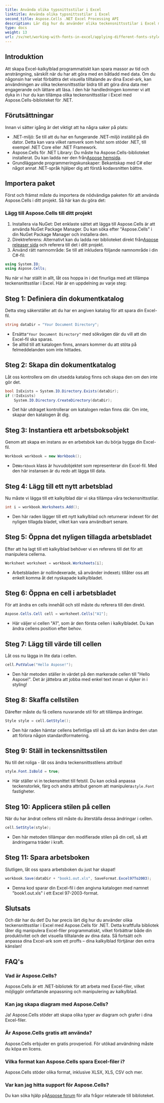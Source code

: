 ```yaml
---
title: Använda olika typsnittsstilar i Excel
linktitle: Använda olika typsnittsstilar i Excel
second_title: Aspose.Cells .NET Excel Processing API
description: Lär dig hur du använder olika teckensnittsstilar i Excel med Aspose.Cells för .NET. Steg-för-steg handledning för att förbättra din kalkylbladsdesign.
type: docs
weight: 13
url: /sv/net/working-with-fonts-in-excel/applying-different-fonts-styles/
---
```

## Introduktion
Att skapa Excel-kalkylblad programmatiskt kan spara massor av tid och ansträngning, särskilt när du har att göra med en båtladd med data. Om du någonsin har velat förbättra det visuella tilltalande av dina Excel-ark, kan användningen av olika teckensnittsstilar bidra till att göra dina data mer engagerande och lättare att läsa. I den här handledningen kommer vi att dyka in i hur du kan tillämpa olika teckensnittsstilar i Excel med Aspose.Cells-biblioteket för .NET.
## Förutsättningar
Innan vi sätter igång är det viktigt att ha några saker på plats:
- .NET-miljö: Se till att du har en fungerande .NET-miljö inställd på din dator. Detta kan vara vilket ramverk som helst som stöder .NET, till exempel .NET Core eller .NET Framework.
-  Aspose.Cells för .NET Library: Du måste ha Aspose.Cells-biblioteket installerat. Du kan ladda ner den från[Aspose hemsida](https://releases.aspose.com/cells/net/). 
- Grundläggande programmeringskunskaper: Bekantskap med C# eller något annat .NET-språk hjälper dig att förstå kodavsnitten bättre.
## Importera paket
Först och främst måste du importera de nödvändiga paketen för att använda Aspose.Cells i ditt projekt. Så här kan du göra det:
### Lägg till Aspose.Cells till ditt projekt
1. Installera via NuGet: Det enklaste sättet att lägga till Aspose.Cells är att använda NuGet Package Manager. Du kan söka efter "Aspose.Cells" i din NuGet Package Manager och installera den.
2.  Direktreferens: Alternativt kan du ladda ner biblioteket direkt från[Aspose releaser sida](https://releases.aspose.com/cells/net/) och referera till det i ditt projekt.
3. Använd rätt namnområde: Se till att inkludera följande namnområde i din C#-fil:
```csharp
using System.IO;
using Aspose.Cells;
```
Nu när vi har ställt in allt, låt oss hoppa in i det finurliga med att tillämpa teckensnittsstilar i Excel. Här är en uppdelning av varje steg:
## Steg 1: Definiera din dokumentkatalog
Detta steg säkerställer att du har en angiven katalog för att spara din Excel-fil. 
```csharp
string dataDir = "Your Document Directory";
```
-  Ersätta`"Your Document Directory"` med sökvägen där du vill att din Excel-fil ska sparas.
- Se alltid till att katalogen finns, annars kommer du att stöta på felmeddelanden som inte hittades.
## Steg 2: Skapa din dokumentkatalog
Låt oss kontrollera om din utsedda katalog finns och skapa den om den inte gör det.
```csharp
bool IsExists = System.IO.Directory.Exists(dataDir);
if (!IsExists)
    System.IO.Directory.CreateDirectory(dataDir);
```
- Det här utdraget kontrollerar om katalogen redan finns där. Om inte, skapar den katalogen åt dig. 
## Steg 3: Instantiera ett arbetsboksobjekt
Genom att skapa en instans av en arbetsbok kan du börja bygga din Excel-fil.
```csharp
Workbook workbook = new Workbook();
```
-  De`Workbook` klass är huvudobjektet som representerar din Excel-fil. Med den här instansen är du redo att lägga till data.
## Steg 4: Lägg till ett nytt arbetsblad
Nu måste vi lägga till ett kalkylblad där vi ska tillämpa våra teckensnittsstilar.
```csharp
int i = workbook.Worksheets.Add();
```

- Den här raden lägger till ett nytt kalkylblad och returnerar indexet för det nyligen tillagda bladet, vilket kan vara användbart senare.
## Steg 5: Öppna det nyligen tillagda arbetsbladet
Efter att ha lagt till ett kalkylblad behöver vi en referens till det för att manipulera cellerna.
```csharp
Worksheet worksheet = workbook.Worksheets[i];
```

-  Arbetsbladen är nollindexerade, så använder indexet`i` tillåter oss att enkelt komma åt det nyskapade kalkylbladet.
## Steg 6: Öppna en cell i arbetsbladet
För att ändra en cells innehåll och stil måste du referera till den direkt.
```csharp
Aspose.Cells.Cell cell = worksheet.Cells["A1"];
```

- Här väljer vi cellen "A1", som är den första cellen i kalkylbladet. Du kan ändra cellens position efter behov.
## Steg 7: Lägg till värde till cellen
Låt oss nu lägga in lite data i cellen.
```csharp
cell.PutValue("Hello Aspose!");
```

- Den här metoden ställer in värdet på den markerade cellen till "Hello Aspose!". Det är jättebra att jobba med enkel text innan vi dyker in i styling!
## Steg 8: Skaffa cellstilen
Därefter måste du få cellens nuvarande stil för att tillämpa ändringar.
```csharp
Style style = cell.GetStyle();
```

- Den här raden hämtar cellens befintliga stil så att du kan ändra den utan att förlora någon standardformatering.
## Steg 9: Ställ in teckensnittsstilen
Nu till det roliga - låt oss ändra teckensnittsstilens attribut!
```csharp
style.Font.IsBold = true;
```

-  Här ställer vi in teckensnittet till fetstil. Du kan också anpassa teckenstorlek, färg och andra attribut genom att manipulera`style.Font` fastigheter.
## Steg 10: Applicera stilen på cellen
När du har ändrat cellens stil måste du återställa dessa ändringar i cellen.
```csharp
cell.SetStyle(style);
```

- Den här metoden tillämpar den modifierade stilen på din cell, så att ändringarna träder i kraft.
## Steg 11: Spara arbetsboken
Slutligen, låt oss spara arbetsboken du just har skapat!
```csharp
workbook.Save(dataDir + "book1.out.xls", SaveFormat.Excel97To2003);
```

- Denna kod sparar din Excel-fil i den angivna katalogen med namnet "book1.out.xls" i ett Excel 97-2003-format.
## Slutsats
Och där har du det! Du har precis lärt dig hur du använder olika teckensnittsstilar i Excel med Aspose.Cells för .NET. Detta kraftfulla bibliotek låter dig manipulera Excel-filer programmatiskt, vilket förbättrar både din produktivitet och det visuella tilltalande av dina data. Så fortsätt och anpassa dina Excel-ark som ett proffs – dina kalkylblad förtjänar den extra känslan!
## FAQ's
### Vad är Aspose.Cells?  
Aspose.Cells är ett .NET-bibliotek för att arbeta med Excel-filer, vilket möjliggör omfattande anpassning och manipulering av kalkylblad.
### Kan jag skapa diagram med Aspose.Cells?  
Ja! Aspose.Cells stöder att skapa olika typer av diagram och grafer i dina Excel-filer.
### Är Aspose.Cells gratis att använda?  
Aspose.Cells erbjuder en gratis provperiod. För utökad användning måste du köpa en licens.  
### Vilka format kan Aspose.Cells spara Excel-filer i?  
Aspose.Cells stöder olika format, inklusive XLSX, XLS, CSV och mer.
### Var kan jag hitta support för Aspose.Cells?  
 Du kan söka hjälp på[Aspose forum](https://forum.aspose.com/c/cells/9) för alla frågor relaterade till biblioteket.